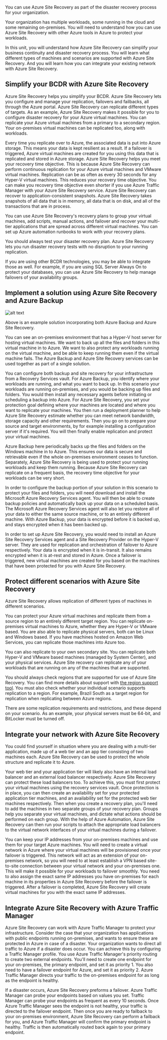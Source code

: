You can use Azure Site Recovery as part of the disaster recovery process for your organization.

Your organization has multiple workloads, some running in the cloud and some remaining on-premises. You will need to understand how you can use Azure Site Recovery with other Azure tools in Azure to protect your workloads.

In this unit, you will understand how Azure Site Recovery can simplify your business continuity and disaster recovery process. You will learn what different types of machines and scenarios are supported with Azure Site Recovery. And you will learn how you can integrate your existing network with Azure Site Recovery.

## Simplify your BCDR with Azure Site Recovery

Azure Site Recovery helps you simplify your BCDR. Azure Site Recovery lets you configure and manage your replication, failovers and failbacks, all through the Azure portal.
Azure Site Recovery can replicate different types of targets. As an example, Azure Site Recovery makes it possible for you to configure disaster recovery for your Azure virtual machines. You can replicate your Azure virtual machines from a primary to a secondary region. Your on-premises virtual machines can be replicated too, along with workloads.

Every time you replicate over to Azure, the associated data is put into Azure storage. This means your data is kept resilient as a result. If a failover is triggered, Azure virtual machines are created for you using this data that is replicated and stored in Azure storage.
Azure Site Recovery helps you meet your recovery time objective. This is because Azure Site Recovery can perform continuous replication for your Azure virtual machines and VMware virtual machines. Replication can be as often as every 30 seconds for any Hyper-V virtual machines. This reduces your recovery time objective. You can make you recovery time objective even shorter if you use Azure Traffic Manager with your Azure Site Recovery service.
Azure Site Recovery can recover to application-consistent snapshots. Azure Site Recovery takes snapshots of all data that is in memory, all data that is on disk, and all of the transactions that are in process.

You can use Azure Site Recovery's recovery plans to group your virtual machines, add scripts, manual actions, and failover and recover your multi-tier applications that are spread across different virtual machines. You can set up Azure automation runbooks to work with your recovery plans.

You should always test your disaster recovery plan. Azure Site Recovery lets you run disaster recovery tests with no disruption to your running replication.

If you are using other BCDR technologies, you may be able to integrate those as well. For example, if you are using SQL Server Always On to protect your databases, you can use Azure Site Recovery to help manage failovers of your availability groups.

## Implement a solution using Azure Site Recovery and Azure Backup

![alt text](../media/3-asr-backup-diagram.png)

<!---Feel free to format this diagram according to your own standards-->

Above is an example solution incorporating both Azure Backup and Azure Site Recovery.

You can see an on-premises environment that has a Hyper-V host server for hosting virtual machines. We want to back up all the files and folders in this virtual machine in to Azure. We want to also protect any workloads running on the virtual machine, and be able to keep running them even if the virtual machine fails. The Azure Backup and Azure Site Recovery services can be used together as part of a single solution.

You can configure both backup and site recovery for your infrastructure from a Recovery Services vault. For Azure Backup, you identify where your workloads are running, and what you want to back up. In this scenario your workloads are running on-premises, and you would be backing up files and folders. You would then install any necessary agents before initiating or scheduling a backup into Azure. For Azure Site Recovery, you set your protection goal defining where your machines are located and where you want to replicate your machines. You then run a deployment planner to help Azure Site Recovery estimate whether you can meet network bandwidth, storage capacity and other requirements. Then you go on to prepare your source and target environments, by for example installing a configuration server if it's required. You will then finally enable replication and protect your virtual machines.

Azure Backup here periodically backs up the files and folders on the Windows machine in to Azure. This ensures our data is secure and retrievable even if the whole on-premises environment ceases to function. Separately, Azure Site Recovery is being used to protect your running workloads and keep them running. Because Azure Site Recovery can replicate on a frequent basis, the recovery time objective for your workloads can be very short.

In order to configure the backup portion of your solution in this scenario to protect your files and folders, you will need download and install the Microsoft Azure Recovery Services agent. You will then be able to create backup policies and automatically back up your data on a scheduled basis. The Microsoft Azure Recovery Services agent will also let you restore all of your data to either the same source machine, or to an entirely different machine. With Azure Backup, your data is encrypted before it is backed up, and stays encrypted when it has been backed up.

In order to set up Azure Site Recovery, you would need to install an Azure Site Recovery Services agent and a Site Recovery Provider on the Hyper-V server. They are used for replication and orchestration of failover to Azure respectively. Your data is encrypted when it is in-transit. It also remains encrypted when it is at-rest and stored in Azure. Once a failover is triggered, new virtual machines are created for you based on the machines that have been protected for you with Azure Site Recovery.

## Protect different scenarios with Azure Site Recovery

Azure Site Recovery allows replication of different types of machines in different scenarios.

You can protect your Azure virtual machines and replicate them from a source region to an entirely different target region. You can replicate on-premises virtual machines to Azure, whether they are Hyper-V or VMware based. You are also able to replicate physical servers, both can be Linux and Windows based. If you have machines hosted on Amazon Web Services, you can replicate those machines into Azure too.

You can also replicate to your own secondary site. You can replicate both Hyper-V and VMware based machines (managed by System Center), and your physical services. Azure Site recovery can replicate any of your workloads that are running on any of the machines that are supported.

You should always check regions that are supported for use of Azure Site Recovery. You can find more details about support with [the region support tool](https://azure.microsoft.com/global-infrastructure/services/?products=&regions=). You must also check whether your individual scenario supports replication to a region. For example, Brazil South as a target region for replication when replicating between Azure regions.

There are some replication requirements and restrictions, and these depend on your scenario. As an example, your physical servers must be 64-bit, and BitLocker must be turned off.

## Integrate your network with Azure Site Recovery

You could find yourself in situation where you are dealing with a multi-tier application, made up of a web tier and an app tier consisting of two machines each. Azure Site Recovery can be used to protect the whole structure and replicate it to Azure.

Your web tier and your application tier will likely also have an internal load balancer and an external load balancer respectively. Azure Site Recovery can protect these load balancers too. To achieve this, you must first protect your virtual machines using the recovery services vault. Once protection is in place, you can then create an availability set for your protected application tier machines, and an availability set for the protected web tier machines respectively. Then when you create a recovery plan, you'll need to add the machines in two separate groups of your recovery plan. Groups help you separate your virtual machines, and dictate what actions should be performed on each group. With the help of Azure Automation, Azure Site Recovery can then run your scripts to attach the appropriate load balancers to the virtual network interfaces of your virtual machines during a failover.

 You can keep your IP addresses from your on-premises machines and use them for your target Azure machines. You will need to create a virtual network in Azure where your virtual machines will be provisioned once your failover is triggered. This network will act as an extension of your on-premises network, so you will need to at least establish a VPN based site-to-site connection between your virtual network and your on-premises one. This will make it possible for your workloads to failover smoothly. You need to also assign the exact same IP addresses you have on-premises for each machine in its properties in Azure Site Recovery before the failover is triggered. After a failover is completed, Azure Site Recovery will create virtual machines for you with the exact same IP addresses.

## Integrate Azure Site Recovery with Azure Traffic Manager

Azure Site Recovery can work with Azure Traffic Manager to protect your infrastructure.
Consider the case that your organization has applications with public endpoints running on-premises, and wants to ensure these are protected in Azure in case of a disaster. Your organization wants to direct all traffic to Azure if a disaster does occur.
You can achieve this by configuring a Traffic Manager profile. You use Azure Traffic Manager's priority routing to create two external endpoints. You'll need to create one endpoint for your on-premises, the primary endpoint, and set it as priority 1. You also need to have a failover endpoint for Azure, and set it as priority 2. Azure Traffic Manager directs your traffic to the on-premises endpoint for as long as the endpoint is healthy.

If a disaster occurs, Azure Site Recovery preforms a failover. Azure Traffic Manager can probe your endpoints based on values you set. Traffic Manager can probe your endpoints as frequent as every 10 seconds. Once Azure Traffic Manager sees the endpoint is not healthy, your traffic is directed to the failover endpoint. Then once you are ready to failback to your on-premises environment, Azure Site Recovery can perform a failback for you, and Azure Traffic Manager will confirm the primary endpoint is healthy. Traffic is then automatically routed back again to your primary endpoint.
